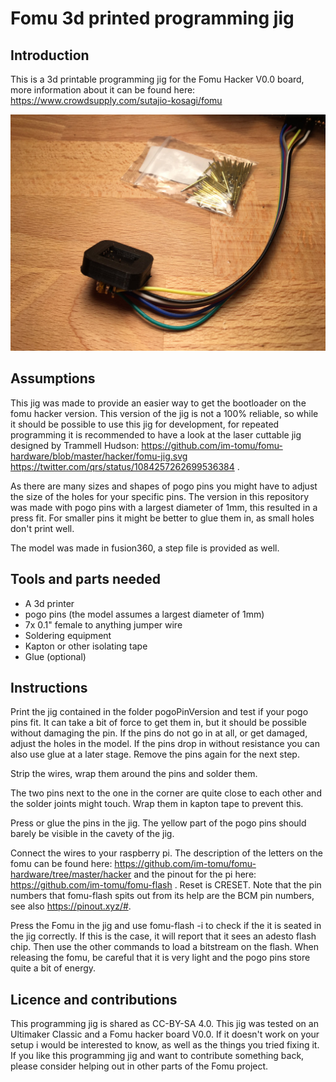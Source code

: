 # Fomu 3d printed programming jig

## Introduction

This is a 3d printable programming jig for the Fomu Hacker V0.0 board, more information about it can be found here: https://www.crowdsupply.com/sutajio-kosagi/fomu

![Programming Jig](jig.jpg)

## Assumptions

This jig was made to provide an easier way to get the bootloader on the fomu hacker version. This version of the jig is not a 100% reliable, so while it should be possible to use this jig for development, for repeated programming it is recommended to have a look at the laser cuttable jig designed by Trammell Hudson: https://github.com/im-tomu/fomu-hardware/blob/master/hacker/fomu-jig.svg https://twitter.com/qrs/status/1084257262699536384 .

As there are many sizes and shapes of pogo pins you might have to adjust the size of the holes for your specific pins. The version in this repository was made with pogo pins with a largest diameter of 1mm, this resulted in a press fit. For smaller pins it might be better to glue them in, as small holes don't print well.

The model was made in fusion360, a step file is provided as well.

## Tools and parts needed
* A 3d printer
* pogo pins (the model assumes a largest diameter of 1mm)
* 7x 0.1" female to anything jumper wire
* Soldering equipment
* Kapton or other isolating tape
* Glue (optional)

## Instructions
Print the jig contained in the folder pogoPinVersion and test if your pogo pins fit. It can take a bit of force to get them in, but it should be possible without damaging the pin. If the pins do not go in at all, or get damaged, adjust the holes in the model. If the pins drop in without resistance you can also use glue at a later stage. Remove the pins again for the next step.

Strip the wires, wrap them around the pins and solder them.

The two pins next to the one in the corner are quite close to each other and the solder joints might touch. Wrap them in kapton tape to prevent this.

Press or glue the pins in the jig. The yellow part of the pogo pins should barely be visible in the cavety of the jig.

Connect the wires to your raspberry pi. The description of the letters on the fomu can be found here: https://github.com/im-tomu/fomu-hardware/tree/master/hacker and the pinout for the pi here: https://github.com/im-tomu/fomu-flash . Reset is CRESET. Note that the pin numbers that fomu-flash spits out from its help are the BCM pin numbers, see also https://pinout.xyz/#.

Press the Fomu in the jig and use fomu-flash -i to check if the it is seated in the jig correctly. If this is the case, it will report that it sees an adesto flash chip. Then use the other commands to load a bitstream on the flash. When releasing the fomu, be careful that it is very light and the pogo pins store quite a bit of energy.

## Licence and contributions
This programming jig is shared as CC-BY-SA 4.0. This jig was tested on an Ultimaker Classic and a Fomu hacker board V0.0. If it doesn't work on your setup i would be interested to know, as well as the things you tried fixing it. If you like this programming jig and want to contribute something back, please consider helping out in other parts of the Fomu project.